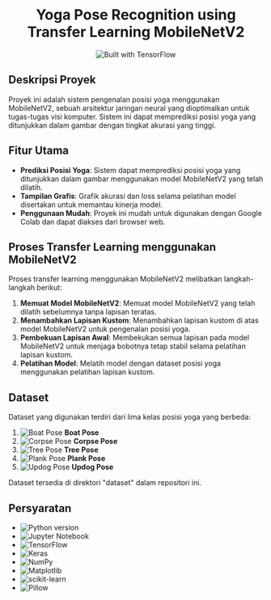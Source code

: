 # <center> Yoga Pose Recognition using Transfer Learning MobileNetV2 </center>

<p align="center">
  <img src="https://img.shields.io/badge/Built%20with-TensorFlow-orange.svg" alt="Built with TensorFlow">
</p>

## Deskripsi Proyek
Proyek ini adalah sistem pengenalan posisi yoga menggunakan MobileNetV2, sebuah arsitektur jaringan neural yang dioptimalkan untuk tugas-tugas visi komputer. Sistem ini dapat memprediksi posisi yoga yang ditunjukkan dalam gambar dengan tingkat akurasi yang tinggi.

## Fitur Utama
- **Prediksi Posisi Yoga**: Sistem dapat memprediksi posisi yoga yang ditunjukkan dalam gambar menggunakan model MobileNetV2 yang telah dilatih.
- **Tampilan Grafis**: Grafik akurasi dan loss selama pelatihan model disertakan untuk memantau kinerja model.
- **Penggunaan Mudah**: Proyek ini mudah untuk digunakan dengan Google Colab dan dapat diakses dari browser web.

## Proses Transfer Learning menggunakan MobileNetV2
Proses transfer learning menggunakan MobileNetV2 melibatkan langkah-langkah berikut:
1. **Memuat Model MobileNetV2**: Memuat model MobileNetV2 yang telah dilatih sebelumnya tanpa lapisan teratas.
2. **Menambahkan Lapisan Kustom**: Menambahkan lapisan kustom di atas model MobileNetV2 untuk pengenalan posisi yoga.
3. **Pembekuan Lapisan Awal**: Membekukan semua lapisan pada model MobileNetV2 untuk menjaga bobotnya tetap stabil selama pelatihan lapisan kustom.
4. **Pelatihan Model**: Melatih model dengan dataset posisi yoga menggunakan pelatihan lapisan kustom.

## Dataset
Dataset yang digunakan terdiri dari lima kelas posisi yoga yang berbeda:
1. <img src="https://img.icons8.com/dusk/64/000000/ship.png" alt="Boat Pose"/> **Boat Pose**
2. <img src="https://img.icons8.com/dusk/64/000000/dead-body.png" alt="Corpse Pose"/> **Corpse Pose**
3. <img src="https://img.icons8.com/dusk/64/000000/tree.png" alt="Tree Pose"/> **Tree Pose**
4. <img src="https://img.icons8.com/dusk/64/000000/yoga.png" alt="Plank Pose"/> **Plank Pose**
5. <img src="https://img.icons8.com/dusk/64/000000/down-dog.png" alt="Updog Pose"/> **Updog Pose**

Dataset tersedia di direktori "dataset" dalam repositori ini.

## Persyaratan
- <img src="https://img.shields.io/badge/Python-3.6+-blue.svg" alt="Python version">
- <img src="https://img.shields.io/badge/Jupyter-Notebook-orange.svg" alt="Jupyter Notebook">
- <img src="https://img.shields.io/badge/Library-TensorFlow-blue.svg" alt="TensorFlow">
- <img src="https://img.shields.io/badge/Library-Keras-blue.svg" alt="Keras">
- <img src="https://img.shields.io/badge/Library-NumPy-blue.svg" alt="NumPy">
- <img src="https://img.shields.io/badge/Library-Matplotlib-blue.svg" alt="Matplotlib">
- <img src="https://img.shields.io/badge/Library-scikit--learn-blue.svg" alt="scikit-learn">
- <img src="https://img.shields.io/badge/Library-Pillow-blue.svg" alt="Pillow">

